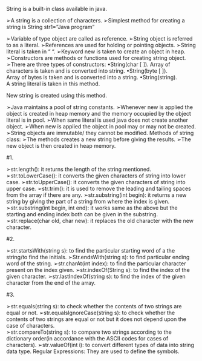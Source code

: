 String is a built-in class available in java. 

➢A string is a collection of characters. ➢Simplest method for creating a string is String str1=”Java program”

➢Variable of type object are called as reference. 
➢String object is referred to as a literal. 
➢References are used for holding or pointing objects. 
➢String literal is taken in “ “. 
➢Keyword new is taken to create an object in heap. 
➢Constructors are methods or functions used for creating string object. 
➢There are three types of constructors: 
•String(char [ ]).
	Array of characters is taken and is converted into string. 
•String(byte [ ]).         
	Array of bytes is taken and is converted into a string. 
•String(string).         
	A string literal is taken in this method.       

New string is created using this method.

➢Java maintains a pool of string constants. 
➢Whenever new is applied the object is created in heap memory and the memory occupied by the object literal is in pool. 
➢When same literal is used java does not create another object. 
➢When new is applied the object in pool may or may not be created. 
➢String objects are immutable/ they cannot be modified. Methods of string class: 
➢The methods creates a new string before giving the results. 
➢The new object is then created in heap memory. 

#1. 

➢str.length(): it returns the length of the string mentioned. 
➢str.toLowerCase(): it converts the given characters of string into lower case. 
➢str.toUpperCase(): it converts the given characters of string into upper case. 
➢str.trim(): it is used to remove the leading and tailing spaces from the array if there are any. ➢str.substring(int begin): it returns a new string by giving the part of a string from where the index is given. ➢str.substring(int begin, int end): it works same as the above but the starting and ending index both can be given in the substring. ➢str.replace(char old, char new): it replaces the old character with the new character. 

#2. 

➢str.startsWith(string s): to find the particular starting word of a the string/to find the initials. ➢Str.endsWith(string s): to find particular ending word of the string. 
➢str.charAt(int index): to find the particular character present on the index given. 
➢str.indexOf(String s): to find the index of the given character. 
➢str.lastIndexOf(string s): to find the index of the given character from  the end of the array. 

#3.

 ➢str.equals(string s): to check whether the contents of two strings are equal or not. ➢str.equalsIgnoreCase(string s):  to check whether the contents of two strings are equal or not but it does not depend upon the case of characters.  
 ➢str.compareTo(string s): to compare two strings according to the dictionary order(in accordance with the ASCII codes for cases of characters). 
 ➢str.valueOf(int i): to convert different types of data into string data type. Regular Expressions: They are used to define the symbols.

 
